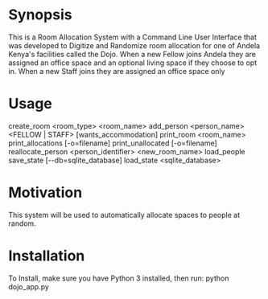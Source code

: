 # Synopsis
This is a Room Allocation System with a Command Line User Interface that was developed to Digitize and Randomize room allocation for one of Andela Kenya's facilities called the Dojo. When a new Fellow joins Andela they are assigned an office space and an optional living space if they choose to opt in. When a new Staff joins they are assigned an office space only

# Usage
create_room <room_type> <room_name>
add_person <person_name> <FELLOW | STAFF> [wants_accommodation]
print_room <room_name>
print_allocations [-o=filename]
print_unallocated [-o=filename]
reallocate_person <person_identifier> <new_room_name>
load_people
save_state [--db=sqlite_database]
load_state <sqlite_database>

# Motivation
This system will be used to automatically allocate spaces to people at random.

# Installation
To Install, make sure you have Python 3 installed, then run:
python dojo_app.py 


